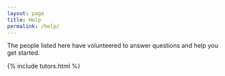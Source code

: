 ```yaml
---
layout: page
title: Help
permalink: /help/
---
```


The people listed here have volunteered to answer questions and help you get started.

{% include tutors.html %}
